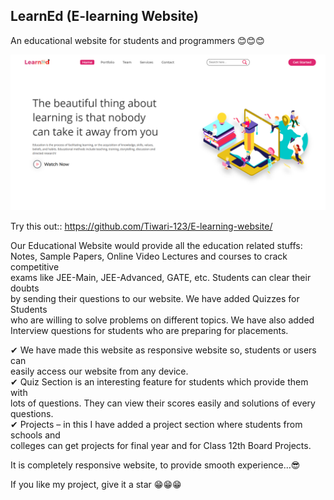 ## LearnEd (E-learning Website)
An educational website for students and programmers 😊😊😊  

![](pcView.png)

Try this out::  https://github.com/Tiwari-123/E-learning-website/

Our Educational Website would provide all the education related stuffs:  
Notes, Sample Papers, Online Video Lectures and courses to crack competitive  
exams like JEE-Main, JEE-Advanced, GATE, etc. Students can clear their doubts  
by sending their questions to our website. We have added Quizzes for Students  
who are willing to solve problems on different topics. We have also added  
Interview questions for students who are preparing for placements.  
  
✔ We have made this website as responsive website so, students or users can  
   easily access our website from  any device.  
✔ Quiz Section is an interesting feature for students which provide them with  
   lots of questions. They can view their scores easily and solutions of every questions.  
✔ Projects – in this I have added a project section where students from schools and  
   colleges can get projects for final year and for Class 12th Board Projects.  
   
It is completely responsive website, to provide smooth experience...😎  

If you like my project, give it a star  😁😁😁

